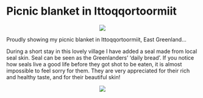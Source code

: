 # Picnic blanket in Ittoqqortoormiit

<div align="center">
  <img src="assets/images/PicnicBlanket01.jpg"/>
</div>

Proudly showing my picnic blanket in Ittoqqortoormiit, East Greenland…

During a short stay in this lovely village I have added a seal made from local seal skin. Seal can be seen as the Greenlanders’ ‘daily bread’. If you notice how seals live a good life before they got shot to be eaten, it is almost impossible to feel sorry for them. They are very appreciated for their rich and healthy taste, and for their beautiful skin!

<div align="center">
  <img src="assets/images/PicnicBlanket02.jpg"/>
</div>

<br>
<br>
<br>
